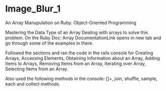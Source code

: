 # Image_Blur_1
An Array Manupulation on Ruby.
Object-Oriented Programming

Mastering the Data Type of an Array
Dealing with arrays to solve this problem. On the Ruby Doc: Array DocumentationLink opens in new tab and go through some of the examples in there.

Followed the sections and ran the code in the rails console for Creating Arrays, Accessing Elements, Obtaining Information about an Array, Adding Items to Arrays, Removing Items from an Array, Iterating over Array, Selecting Items from an Array.

Also used the following methods in the console: []=, join, shuffle, sample, each and collect methods.
